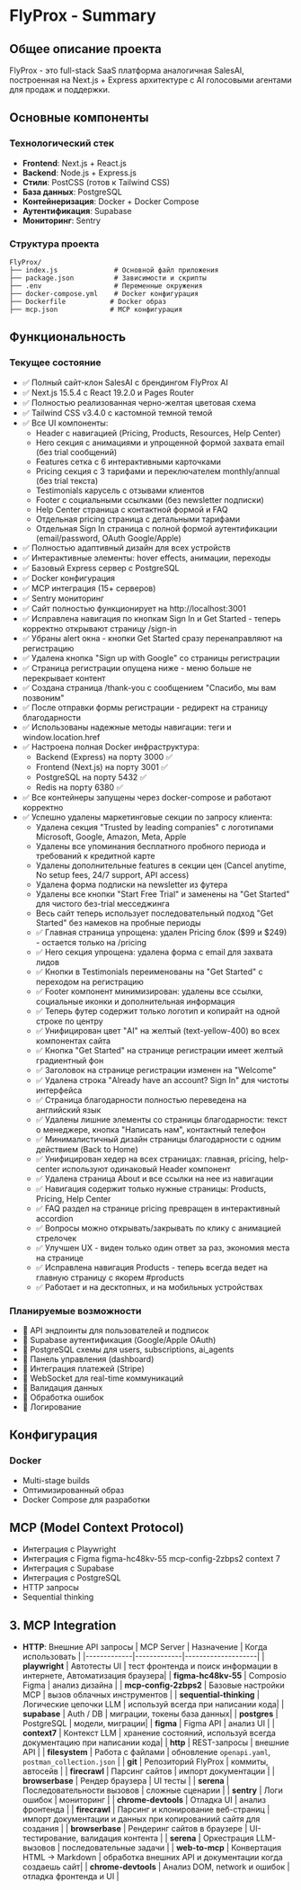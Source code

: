 # FlyProx - Summary

## Общее описание проекта

FlyProx - это full-stack SaaS платформа аналогичная SalesAI, построенная на Next.js + Express архитектуре с AI голосовыми агентами для продаж и поддержки.

## Основные компоненты

### Технологический стек
- **Frontend**: Next.js + React.js
- **Backend**: Node.js + Express.js
- **Стили**: PostCSS (готов к Tailwind CSS)
- **База данных**: PostgreSQL
- **Контейнеризация**: Docker + Docker Compose
- **Аутентификация**: Supabase
- **Мониторинг**: Sentry 

### Структура проекта
```
FlyProx/
├── index.js              # Основной файл приложения
├── package.json          # Зависимости и скрипты
├── .env                  # Переменные окружения
├── docker-compose.yml    # Docker конфигурация
├── Dockerfile           # Docker образ
├── mcp.json             # MCP конфигурация

```

## Функциональность

### Текущее состояние
- ✅ Полный сайт-клон SalesAI с брендингом FlyProx AI
- ✅ Next.js 15.5.4 с React 19.2.0 и Pages Router
- ✅ Полностью реализованная черно-желтая цветовая схема
- ✅ Tailwind CSS v3.4.0 с кастомной темной темой
- ✅ Все UI компоненты:
  - Header с навигацией (Pricing, Products, Resources, Help Center)
  - Hero секция с анимациями и упрощенной формой захвата email (без trial сообщений)
  - Features сетка с 6 интерактивными карточками
  - Pricing секция с 3 тарифами и переключателем monthly/annual (без trial текста)
  - Testimonials карусель с отзывами клиентов
  - Footer с социальными ссылками (без newsletter подписки)
  - Help Center страница с контактной формой и FAQ
  - Отдельная pricing страница с детальными тарифами
  - Отдельная Sign In страница с полной формой аутентификации (email/password, OAuth Google/Apple)
- ✅ Полностью адаптивный дизайн для всех устройств
- ✅ Интерактивные элементы: hover effects, анимации, переходы
- ✅ Базовый Express сервер с PostgreSQL
- ✅ Docker конфигурация
- ✅ MCP интеграция (15+ серверов)
- ✅ Sentry мониторинг
- ✅ Сайт полностью функционирует на http://localhost:3001
- ✅ Исправлена навигация по кнопкам Sign In и Get Started - теперь корректно открывают страницу /sign-in
- ✅ Убраны alert окна - кнопки Get Started сразу перенаправляют на регистрацию
- ✅ Удалена кнопка "Sign up with Google" со страницы регистрации
- ✅ Страница регистрации опущена ниже - меню больше не перекрывает контент
- ✅ Создана страница /thank-you с сообщением "Спасибо, мы вам позвоним"
- ✅ После отправки формы регистрации - редирект на страницу благодарности
- ✅ Использованы надежные методы навигации: <a> теги и window.location.href
- ✅ Настроена полная Docker инфраструктура:
  - Backend (Express) на порту 3000 ✅
  - Frontend (Next.js) на порту 3001 ✅
  - PostgreSQL на порту 5432 ✅
  - Redis на порту 6380 ✅
- ✅ Все контейнеры запущены через docker-compose и работают корректно
- ✅ Успешно удалены маркетинговые секции по запросу клиента:
  - Удалена секция "Trusted by leading companies" с логотипами Microsoft, Google, Amazon, Meta, Apple
  - Удалены все упоминания бесплатного пробного периода и требований к кредитной карте
  - Удалены дополнительные features в секции цен (Cancel anytime, No setup fees, 24/7 support, API access)
  - Удалена форма подписки на newsletter из футера
  - Удалены все кнопки "Start Free Trial" и заменены на "Get Started" для чистого без-trial месседжинга
  - Весь сайт теперь использует последовательный подход "Get Started" без намеков на пробные периоды
  - ✅ Главная страница упрощена: удален Pricing блок ($99 и $249) - остается только на /pricing
  - ✅ Hero секция упрощена: удалена форма с email для захвата лидов
  - ✅ Кнопки в Testimonials переименованы на "Get Started" с переходом на регистрацию
  - ✅ Footer компонент минимизирован: удалены все ссылки, социальные иконки и дополнительная информация
  - ✅ Теперь футер содержит только логотип и копирайт на одной строке по центру
  - ✅ Унифицирован цвет "AI" на желтый (text-yellow-400) во всех компонентах сайта
  - ✅ Кнопка "Get Started" на странице регистрации имеет желтый градиентный фон
  - ✅ Заголовок на странице регистрации изменен на "Welcome"
  - ✅ Удалена строка "Already have an account? Sign In" для чистоты интерфейса
  - ✅ Страница благодарности полностью переведена на английский язык
  - ✅ Удалены лишние элементы со страницы благодарности: текст о менеджере, кнопка "Написать нам", контактный телефон
  - ✅ Минималистичный дизайн страницы благодарности с одним действием (Back to Home)
  - ✅ Унифицирован хедер на всех страницах: главная, pricing, help-center используют одинаковый Header компонент
  - ✅ Удалена страница About и все ссылки на нее из навигации
  - ✅ Навигация содержит только нужные страницы: Products, Pricing, Help Center
  - ✅ FAQ раздел на странице pricing превращен в интерактивный accordion
  - ✅ Вопросы можно открывать/закрывать по клику с анимацией стрелочек
  - ✅ Улучшен UX - виден только один ответ за раз, экономия места на странице
  - ✅ Исправлена навигация Products - теперь всегда ведет на главную страницу с якорем #products
  - ✅ Работает и на десктопных, и на мобильных устройствах

### Планируемые возможности
- 🔲 API эндпоинты для пользователей и подписок
- 🔲 Supabase аутентификация (Google/Apple OAuth)
- 🔲 PostgreSQL схемы для users, subscriptions, ai_agents
- 🔲 Панель управления (dashboard)
- 🔲 Интеграция платежей (Stripe)
- 🔲 WebSocket для real-time коммуникаций
- 🔲 Валидация данных
- 🔲 Обработка ошибок
- 🔲 Логирование

## Конфигурация


### Docker
- Multi-stage builds
- Оптимизированный образ
- Docker Compose для разработки

## MCP (Model Context Protocol)
- Интеграция с Playwright
- Интеграция с Figma 
figma-hc48kv-55
mcp-config-2zbps2
context 7 
- Интеграция с Supabase
- Интеграция с PostgreSQL
- HTTP запросы
- Sequential thinking
## 3. MCP Integration
- **HTTP**: Внешние API запросы
| MCP Server | Назначение | Когда использовать |
|-------------|-------------|--------------------|
| **playwright** | Автотесты UI | тест фронтенда и поиск информации в интернете, Автоматизация браузера|
| **figma-hc48kv-55** | Composio Figma | анализ дизайна |
| **mcp-config-2zbps2** | Базовые настройки MCP | вызов облачных инструментов |
| **sequential-thinking** | Логические цепочки LLM | используй всегда при написании кода|
| **supabase** | Auth / DB | миграции, токены база данных|
| **postgres** | PostgreSQL | модели, миграции|
| **figma** | Figma API | анализ UI |
| **context7** | Контекст LLM | хранение состояний, используй всегда документацию при написании кода|
| **http** | REST-запросы | внешние API |
| **filesystem** | Работа с файлами | обновление `openapi.yaml`, `postman_collection.json` |
| **git** | Репозиторий FlyProx | коммиты, автосейв |
| **firecrawl** | Парсинг сайтов | импорт документации |
| **browserbase** | Рендер браузера | UI тесты |
| **serena** | Последовательности вызовов | сложные сценарии |
| **sentry** | Логи ошибок | мониторинг |
| **chrome-devtools** | Отладка UI | анализ фронтенда |
| **firecrawl** | Парсинг и клонирование веб-страниц | импорт документации и данных при копированиий сайтя для создания |
| **browserbase** | Рендеринг сайтов в браузере | UI-тестирование, валидация контента |
| **serena** | Оркестрация LLM-вызовов | последовательные задачи |
| **web-to-mcp** | Конвертация HTML → Markdown | обработка внешних API и документации когда создаешь сайт|
| **chrome-devtools** | Анализ DOM, network и ошибок | отладка фронтенда и UI |






